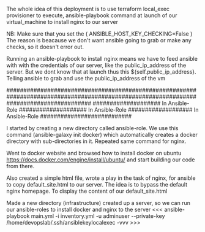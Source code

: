 The whole idea of this deployment is to use terraform local_exec provisioner to execute, ansible-playbook command at launch of our virtual_machine to install nginx to our server


NB: Make sure that you set the ( ANSIBLE_HOST_KEY_CHECKING=False ) The reason is beacause we don't want ansible going to grab or make any checks, so it doesn't error out.


Running an ansible-playbook to install nginx means we have to feed ansible with with the credentials of our server, like the public_ip_address of the server. But we dont know that at launch thus this ${self.public_ip_address}. Telling ansible to grab and use the public_ip_address of the vm


#########################################################################################################################################
#################### In Ansible-Role #################### In Ansible-Role ################### In Ansible-Role ###########################

I started by creating a new directory called ansible-role. We use this command (ansible-galaxy init docker) which automatically creates a docker directory with sub-directories in it. Repeated same command for nginx.


Went to docker website and browsed how to install docker on ubuntu https://docs.docker.com/engine/install/ubuntu/ and start building our code from there.


Also created a simple html file, wrote a play in the task of nginx, for ansible to copy default_site.html to our server. The idea is  to bypass the default nginx homepage. To display the content of our default_site.html


Made a new directory (infrastructure) created up a server, so we can run our ansible-roles to install docker and nginx to the server <<< ansible-playbook main.yml -i inventory.yml -u adminuser --private-key /home/devopslab/.ssh/ansiblekeylocalexec -vvv >>>